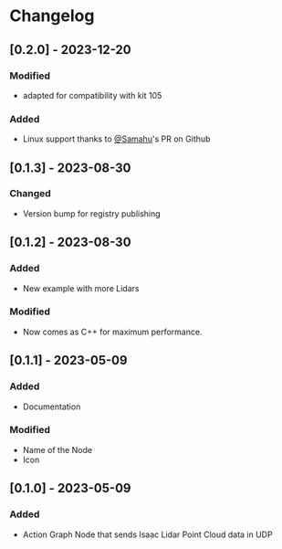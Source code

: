 # Changelog

## [0.2.0] - 2023-12-20

### Modified
- adapted for compatibility with kit 105

### Added
- Linux support thanks to [@Samahu](https://github.com/Samahu)'s PR on Github

## [0.1.3] - 2023-08-30

### Changed
- Version bump for registry publishing

## [0.1.2] - 2023-08-30

### Added
- New example with more Lidars

### Modified
- Now comes as C++ for maximum performance.

## [0.1.1] - 2023-05-09

### Added
- Documentation

### Modified
- Name of the Node
- Icon

## [0.1.0] - 2023-05-09

### Added
- Action Graph Node that sends Isaac Lidar Point Cloud data in UDP
